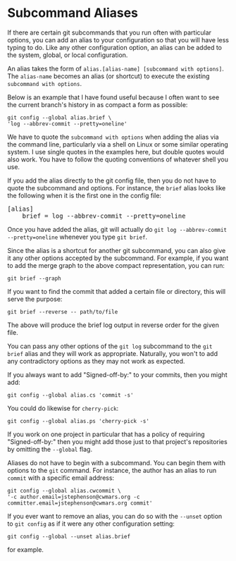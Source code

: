 # Subcommand Aliases #

If there are certain git subcommands that you run often with
particular options, you can add an alias to your configuration so that
you will have less typing to do.  Like any other configuration option,
an alias can be added to the system, global, or local configuration.

An alias takes the form of `alias.[alias-name] [subcommand with
options]`. The `alias-name` becomes an alias (or shortcut) to execute
the existing `subcommand with options`.

Below is an example that I have found useful because I often want to
see the current branch's history in as compact a form as possible:


    git config --global alias.brief \
    'log --abbrev-commit --pretty=oneline'


We have to quote the `subcommand with options` when adding the alias
via the command line, particularly via a shell on Linux or some
similar operating system.  I use single quotes in the examples here,
but double quotes would also work.  You have to follow the quoting
conventions of whatever shell you use.

If you add the alias directly to the git config file, then you do not
have to quote the subcommand and options.  For instance, the `brief`
alias looks like the following when it is the first one in the config
file:

<pre>
[alias]
	brief = log --abbrev-commit --pretty=oneline
</pre>

Once you have added the alias, git will actually do `git log
--abbrev-commit --pretty=oneline` whenever you type `git brief`.

Since the alias is a shortcut for another git subcommand, you can also
give it any other options accepted by the subcommand.  For example, if
you want to add the merge graph to the above compact representation,
you can run:

    git brief --graph

If you want to find the commit that added a certain file or directory,
this will serve the purpose:

    git brief --reverse -- path/to/file

The above will produce the brief log output in reverse order for the
given file.

You can pass any other options of the `git log` subcommand to the `git
brief` alias and they will work as appropriate.  Naturally, you won't
to add any contradictory options as they may not work as expected.

If you always want to add "Signed-off-by:" to your commits, then you
might add:

    git config --global alias.cs 'commit -s'

You could do likewise for `cherry-pick`:

    git config --global alias.ps 'cherry-pick -s'

If you work on one project in particular that has a policy of
requiring "Signed-off-by:" then you might add those just to that
project's repositories by omitting the `--global` flag.

Aliases do not have to begin with a subcommand.  You can begin them
with options to the `git` command.  For instance, the author has an
alias to run `commit` with a specific email address:

    git config --global alias.cwcommit \
    '-c author.email=jstephenson@cwmars.org -c committer.email=jstephenson@cwmars.org commit'

If you ever want to remove an alias, you can do so with the `--unset`
option to `git config` as if it were any other configuration setting:

    git config --global --unset alias.brief

for example.

